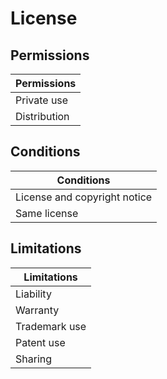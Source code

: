 # License

## Permissions

| Permissions |
| --- |
| Private use |
| Distribution |

## Conditions

| Conditions |
| --- |
| License and copyright notice |
| Same license |

## Limitations

| Limitations |
| --- |
| Liability |
| Warranty |
| Trademark use |
| Patent use |
| Sharing |